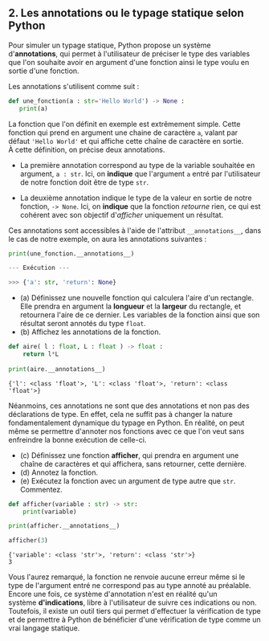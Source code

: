 ## 2. Les annotations ou le typage statique selon Python

Pour simuler un typage statique, Python propose un système d'**annotations**, qui permet à l'utilisateur de préciser le type des variables que l'on souhaite avoir en argument d'une fonction ainsi le type voulu en sortie d'une fonction.

Les annotations s'utilisent comme suit :

```python
def une_fonction(a : str='Hello World') -> None : 
   print(a)
```

La fonction que l'on définit en exemple est extrêmement simple. Cette fonction qui prend en argument une chaine de caractère `a`, valant par défaut `'Hello World'` et qui affiche cette chaîne de caractère en sortie.  
À cette définition, on précise deux annotations.

- La première annotation correspond au type de la variable souhaitée en argument, `a : str`. Ici, on **indique** que l'argument `a` entré par l'utilisateur de notre fonction doit être de type `str`.

- La deuxième annotation indique le type de la valeur en sortie de notre fonction, `-> None`. Ici, on **indique** que la fonction _retourne_ rien, ce qui est cohérent avec son objectif d'_afficher_ uniquement un résultat.

Ces annotations sont accessibles à l'aide de l'attribut `__annotations__`, dans le cas de notre exemple, on aura les annotations suivantes :

```python
print(une_fonction.__annotations__)

--- Exécution ---

>>> {'a': str, 'return': None}
```

- (a) Définissez une nouvelle fonction qui calculera l'aire d'un rectangle. Elle prendra en argument la **longueur** et la **largeur** du rectangle, et retournera l'aire de ce dernier. Les variables de la fonction ainsi que son résultat seront annotés du type `float`.
- (b) Affichez les annotations de la fonction.

```python
def aire( l : float, L : float ) -> float :
    return l*L
    
print(aire.__annotations__)
```

```
{'l': <class 'float'>, 'L': <class 'float'>, 'return': <class 'float'>}
```

Néanmoins, ces annotations ne sont que des annotations et non pas des déclarations de type. En effet, cela ne suffit pas à changer la nature fondamentalement dynamique du typage en Python. En réalité, on peut même se permettre d'annoter nos fonctions avec ce que l'on veut sans enfreindre la bonne exécution de celle-ci.

- (c) Définissez une fonction **afficher**, qui prendra en argument une chaîne de caractères et qui affichera, sans retourner, cette dernière.
- (d) Annotez la fonction.
- (e) Exécutez la fonction avec un argument de type autre que `str`. Commentez.

```python
def afficher(variable : str) -> str:
    print(variable)

print(afficher.__annotations__)

afficher(3)
```

```
{'variable': <class 'str'>, 'return': <class 'str'>}
3
```

Vous l'aurez remarqué, la fonction ne renvoie aucune erreur même si le type de l'argument entré ne correspond pas au type annoté au préalable. Encore une fois, ce système d'annotation n'est en réalité qu'un système **d'indications**, libre à l'utilisateur de suivre ces indications ou non. Toutefois, il existe un outil tiers qui permet d'effectuer la vérification de type et de permettre à Python de bénéficier d'une vérification de type comme un vrai langage statique.